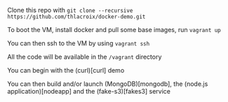 Clone this repo with `git clone --recursive https://github.com/thlacroix/docker-demo.git`

To boot the VM, install docker and pull some base images, run `vagrant up`

You can then ssh to the VM by using `vagrant ssh`

All the code will be available in the `/vagrant` directory

You can begin with the (curl)[curl] demo

You can then build and/or launch (MongoDB)[mongodb], the (node.js application)[nodeapp] and the (fake-s3)[fakes3] service
